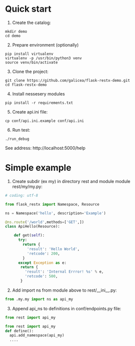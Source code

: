 # Quick start

1) Create the catalog:

```
mkdir demo
cd demo
```
2) Prepare environment (optionally)
```
pip install virtualenv
virtualenv -p /usr/bin/python3 venv
source venv/bin/activate
```
3) Clone the project:
```
git clone https://github.com/galicea/flask-restx-demo.git
cd flask-restx-demo
```
4) Install nessesery modules
```
pip install -r requirements.txt
```
5) Create api.ini file:
```
cp conf/api.ini.example conf/api.ini
```
6) Run test:
```
./run_debug
```
See address: 
http://localhost:5000/help

# Simple example
1) Create subdir (ex my)  in directory rest and module module rest/my/my.py:



```py
# coding: utf-8

from flask_restx import Namespace, Resource

ns = Namespace('hello', description='Example')

@ns.route('/world',methods=['GET',])
class ApiHello(Resource):

    def get(self):
      try:
        return {
          'result': 'Hello World',
          'retcode': 200,
        }
      except Exception as e:
       return {
         'result': 'Internal Errror! %s' % e,
         'retcode': 500,
       }
```

2) Add import ns from module above to  rest/\_\_ini\_\_.py:
```py
from .my.my import ns as api_my
```
3) Append api\_ns to definitions in conf/endpoints.py file:

```py
from rest import api_my

from rest import api_my
def define():
  api.add_namespace(api_my)
  ....
```